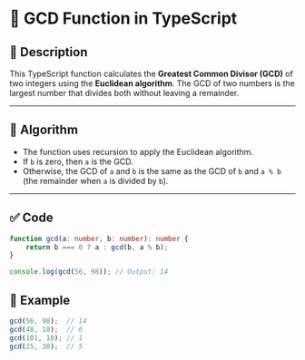 # 📘 GCD Function in TypeScript

## 🧮 Description
This TypeScript function calculates the **Greatest Common Divisor (GCD)** of two integers using the **Euclidean algorithm**. The GCD of two numbers is the largest number that divides both without leaving a remainder.

---

## 📐 Algorithm

- The function uses recursion to apply the Euclidean algorithm.
- If `b` is zero, then `a` is the GCD.
- Otherwise, the GCD of `a` and `b` is the same as the GCD of `b` and `a % b` (the remainder when `a` is divided by `b`).

---

## ✅ Code

```typescript
function gcd(a: number, b: number): number {
    return b === 0 ? a : gcd(b, a % b);
}

console.log(gcd(56, 98)); // Output: 14
```
## 🧪 Example
```typescript
gcd(56, 98);  // 14
gcd(48, 18);  // 6
gcd(101, 10); // 1
gcd(25, 30);  // 5
```
